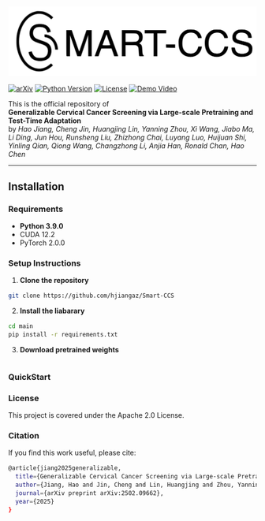 <picture>
  <source media="(prefers-color-scheme: dark)" srcset="Media\logos\smart-ccs_dark.svg">
  <source media="(prefers-color-scheme: light)" srcset="Media\logos\smart-ccs_light.svg">
  <img alt="Smart-CCS Logo" src="Media\logos\smart-ccs_light.svg">
</picture>

[![arXiv](https://img.shields.io/badge/arXiv-2502.09662-%23B31B1B.svg)](https://www.arxiv.org/abs/2502.09662) [![Python Version](https://img.shields.io/badge/Python-3.9.0-green.svg)](https://www.python.org/) [![License](https://img.shields.io/badge/License-Apache%202.0-blue.svg)](LICENSE) [![Demo Video](https://img.shields.io/badge/Demo-Video-%23FF0000.svg)](https://www.youtube.com)

This is the official repository of  
**Generalizable Cervical Cancer Screening via Large-scale Pretraining and Test-Time Adaptation**  
by _Hao Jiang, Cheng Jin, Huangjing Lin, Yanning Zhou, Xi Wang, Jiabo Ma, Li Ding, Jun Hou, Runsheng Liu, Zhizhong Chai, Luyang Luo, Huijuan Shi, Yinling Qian, Qiong Wang, Changzhong Li, Anjia Han, Ronald Chan, Hao Chen_

---

## Installation

### Requirements

- **Python 3.9.0**
- CUDA 12.2
- PyTorch 2.0.0

### Setup Instructions

1. **Clone the repository**

```bash
git clone https://github.com/hjiangaz/Smart-CCS
```

2. **Install the liabarary**

```bash
cd main
pip install -r requirements.txt
```

3. **Download pretrained weights**

```bash

```

### QuickStart

### License

This project is covered under the Apache 2.0 License.

### Citation

If you find this work useful, please cite:

```bash
@article{jiang2025generalizable,
  title={Generalizable Cervical Cancer Screening via Large-scale Pretraining and Test-Time Adaptation},
  author={Jiang, Hao and Jin, Cheng and Lin, Huangjing and Zhou, Yanning and Wang, Xi and Ma, Jiabo and Ding, Li and Hou, Jun and Liu, Runsheng and Chai, Zhizhong and others},
  journal={arXiv preprint arXiv:2502.09662},
  year={2025}
}
```
